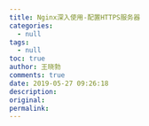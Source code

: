 ```yaml
---
title: Nginx深入使用-配置HTTPS服务器
categories:
  - null
tags:
  - null
toc: true
author: 王晓勃
comments: true
date: 2019-05-27 09:26:18
description:
original:
permalink:
---
```


<!-- more -->
